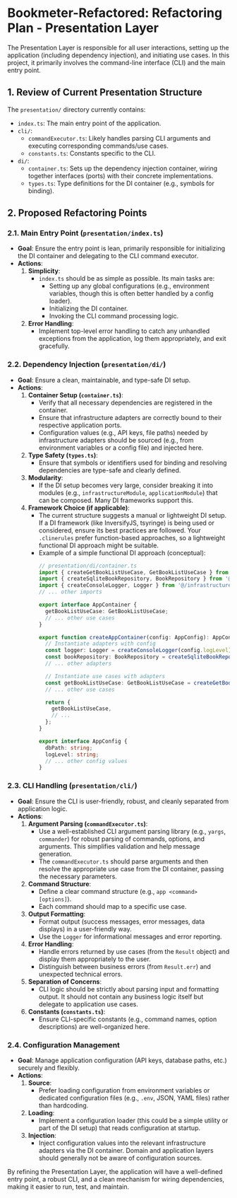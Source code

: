 # Bookmeter-Refactored: Refactoring Plan - Presentation Layer

The Presentation Layer is responsible for all user interactions, setting up the application (including dependency injection), and initiating use cases. In this project, it primarily involves the command-line interface (CLI) and the main entry point.

## 1. Review of Current Presentation Structure

The `presentation/` directory currently contains:
-   `index.ts`: The main entry point of the application.
-   `cli/`:
    -   `commandExecutor.ts`: Likely handles parsing CLI arguments and executing corresponding commands/use cases.
    -   `constants.ts`: Constants specific to the CLI.
-   `di/`:
    -   `container.ts`: Sets up the dependency injection container, wiring together interfaces (ports) with their concrete implementations.
    -   `types.ts`: Type definitions for the DI container (e.g., symbols for binding).

## 2. Proposed Refactoring Points

### 2.1. Main Entry Point (`presentation/index.ts`)

-   **Goal**: Ensure the entry point is lean, primarily responsible for initializing the DI container and delegating to the CLI command executor.
-   **Actions**:
    1.  **Simplicity**:
        -   `index.ts` should be as simple as possible. Its main tasks are:
            -   Setting up any global configurations (e.g., environment variables, though this is often better handled by a config loader).
            -   Initializing the DI container.
            -   Invoking the CLI command processing logic.
    2.  **Error Handling**:
        -   Implement top-level error handling to catch any unhandled exceptions from the application, log them appropriately, and exit gracefully.

### 2.2. Dependency Injection (`presentation/di/`)

-   **Goal**: Ensure a clean, maintainable, and type-safe DI setup.
-   **Actions**:
    1.  **Container Setup (`container.ts`)**:
        -   Verify that all necessary dependencies are registered in the container.
        -   Ensure that infrastructure adapters are correctly bound to their respective application ports.
        -   Configuration values (e.g., API keys, file paths) needed by infrastructure adapters should be sourced (e.g., from environment variables or a config file) and injected here.
    2.  **Type Safety (`types.ts`)**:
        -   Ensure that symbols or identifiers used for binding and resolving dependencies are type-safe and clearly defined.
    3.  **Modularity**:
        -   If the DI setup becomes very large, consider breaking it into modules (e.g., `infrastructureModule`, `applicationModule`) that can be composed. Many DI frameworks support this.
    4.  **Framework Choice (if applicable)**:
        -   The current structure suggests a manual or lightweight DI setup. If a DI framework (like InversifyJS, tsyringe) is being used or considered, ensure its best practices are followed. Your `.clinerules` prefer function-based approaches, so a lightweight functional DI approach might be suitable.
        -   Example of a simple functional DI approach (conceptual):
            ```typescript
            // presentation/di/container.ts
            import { createGetBookListUseCase, GetBookListUseCase } from '@/application/usecases/getBookListUseCase';
            import { createSqliteBookRepository, BookRepository } from '@/infrastructure/adapters/repositories/sqliteBookRepository';
            import { createConsoleLogger, Logger } from '@/infrastructure/adapters/logging/consoleLogger';
            // ... other imports

            export interface AppContainer {
              getBookListUseCase: GetBookListUseCase;
              // ... other use cases
            }

            export function createAppContainer(config: AppConfig): AppContainer {
              // Instantiate adapters with config
              const logger: Logger = createConsoleLogger(config.logLevel);
              const bookRepository: BookRepository = createSqliteBookRepository(config.dbPath, logger);
              // ... other adapters

              // Instantiate use cases with adapters
              const getBookListUseCase: GetBookListUseCase = createGetBookListUseCase(bookRepository);
              // ... other use cases

              return {
                getBookListUseCase,
                // ...
              };
            }

            export interface AppConfig {
              dbPath: string;
              logLevel: string;
              // ... other config values
            }
            ```

### 2.3. CLI Handling (`presentation/cli/`)

-   **Goal**: Ensure the CLI is user-friendly, robust, and cleanly separated from application logic.
-   **Actions**:
    1.  **Argument Parsing (`commandExecutor.ts`)**:
        -   Use a well-established CLI argument parsing library (e.g., `yargs`, `commander`) for robust parsing of commands, options, and arguments. This simplifies validation and help message generation.
        -   The `commandExecutor.ts` should parse arguments and then resolve the appropriate use case from the DI container, passing the necessary parameters.
    2.  **Command Structure**:
        -   Define a clear command structure (e.g., `app <command> [options]`).
        -   Each command should map to a specific use case.
    3.  **Output Formatting**:
        -   Format output (success messages, error messages, data displays) in a user-friendly way.
        -   Use the `Logger` for informational messages and error reporting.
    4.  **Error Handling**:
        -   Handle errors returned by use cases (from the `Result` object) and display them appropriately to the user.
        -   Distinguish between business errors (from `Result.err`) and unexpected technical errors.
    5.  **Separation of Concerns**:
        -   CLI logic should be strictly about parsing input and formatting output. It should not contain any business logic itself but delegate to application use cases.
    6.  **Constants (`constants.ts`)**:
        -   Ensure CLI-specific constants (e.g., command names, option descriptions) are well-organized here.

### 2.4. Configuration Management

-   **Goal**: Manage application configuration (API keys, database paths, etc.) securely and flexibly.
-   **Actions**:
    1.  **Source**:
        -   Prefer loading configuration from environment variables or dedicated configuration files (e.g., `.env`, JSON, YAML files) rather than hardcoding.
    2.  **Loading**:
        -   Implement a configuration loader (this could be a simple utility or part of the DI setup) that reads configuration at startup.
    3.  **Injection**:
        -   Inject configuration values into the relevant infrastructure adapters via the DI container. Domain and application layers should generally not be aware of configuration sources.

By refining the Presentation Layer, the application will have a well-defined entry point, a robust CLI, and a clean mechanism for wiring dependencies, making it easier to run, test, and maintain.
